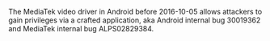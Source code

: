 The MediaTek video driver in Android before 2016-10-05 allows attackers to gain privileges via a crafted application, aka Android internal bug 30019362 and MediaTek internal bug ALPS02829384.